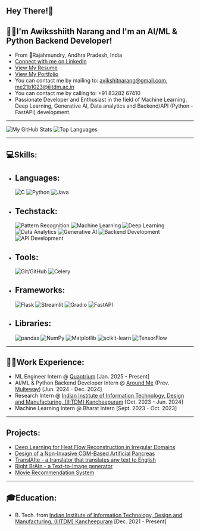 ## Hey There!👋
## :raising_hand_man:I'm Awiksshiith Narang and I'm an AI/ML & Python Backend Developer!
- From :round_pushpin:Rajahmundry, Andhra Pradesh, India
- [Connect with me on LinkedIn](https://www.linkedin.com/in/awiksshiith-narang)
- [View My Resume](https://drive.google.com/file/d/1JsJTgQeOQVsasoktbvbSh2R4fsCW9wQW/view)
- [View My Portfolio](https://bento.me/awiksshiith-narang)
- You can contact me by mailing to: [avikshitnarang@gmail.com](avikshitnarang@gmail.com), [me21b1023@iiitdm.ac.in](me21b1023@iiitdm.ac.in)
- You can contact me by calling to: +91 83282 67410
- Passionate Developer and Enthusiast in the field of Machine Learning, Deep Learning, Generative AI, Data analytics and Backend/API (Python - FastAPI) development.

---
![My GitHub Stats](https://github-readme-stats.vercel.app/api?username=CodeAlchemyML&show_icons=true&theme=radical&include_all_commits=true)
![Top Languages](https://github-readme-stats.vercel.app/api/top-langs/?username=CodeAlchemyML&layout=compact&theme=radical)

---
## :computer:Skills:
- ## Languages:
  ![C](https://img.shields.io/badge/-C-00599C?style=flat-square&logo=c&logoColor=white) ![Python](https://img.shields.io/badge/-Python-3776AB?style=flat-square&logo=python&logoColor=white) ![Java](https://img.shields.io/badge/-Java-007396?style=flat-square&logo=java&logoColor=white)
- ## Techstack:
  ![Pattern Recognition](https://img.shields.io/badge/Pattern%20Recognition-10217D) ![Machine Learning](https://img.shields.io/badge/-Machine%20Learning-10217D?style=flat-square&logo=deeplearning.ai&logoColor=white) ![Deep Learning](https://img.shields.io/badge/-Deep%20Learning-FF6F00?style=flat-square&logo=python&logoColor=white) ![Data Analytics](https://img.shields.io/badge/-Data%20Analytics-2C2D72?style=flat-square&logo=apache-spark&logoColor=white) ![Generative AI](https://img.shields.io/badge/-Generative%20AI-0769AD?style=flat-square&logo=openai&logoColor=white) ![Backend Development](https://img.shields.io/badge/-Backend%20Development-FF4B4B?style=flat-square&logo-server) ![API Development](https://img.shields.io/badge/-API%20Development-009688)
- ## Tools:
  ![Git/GitHub](https://img.shields.io/badge/GitHub-181717?style=flat&logo=github&logoColor=white) ![Celery](https://img.shields.io/badge/Celery-37814A?style=flat&logo=celery&logoColor=white)
- ## Frameworks:
  ![Flask](https://img.shields.io/badge/-Flask-000000?style=flat-square&logo=flask&logoColor=white) ![Streamlit](https://img.shields.io/badge/-Streamlit-FF4B4B?style=flat-square&logo=streamlit&logoColor=white) ![Gradio](https://img.shields.io/badge/-Gradio-FF7F50?style=flat-square&logo=gradio) ![FastAPI](https://img.shields.io/badge/-FastAPI-009688?style=flat-square&logo=fastapi&logoColor=white)
- ## Libraries:
  ![pandas](https://img.shields.io/badge/-Pandas-150458?style=flat-square&logo=pandas) ![NumPy](https://img.shields.io/badge/-NumPy-013243?style=flat-square&logo=numpy) ![Matplotlib](https://img.shields.io/badge/-Matplotlib-FF6F00?style=flat-square&logo=matplotlib) ![scikit-learn](https://img.shields.io/badge/-Scikit%20Learn-009688?style=flat-square&logo=scikit-learn) ![TensorFlow](https://img.shields.io/badge/-TensorFlow-FFFFFF?style=flat-square&logo=tensorflow)

---
## :man_technologist:Work Experience:
- ML Engineer Intern @ [Quantrium](https://www.linkedin.com/company/quantrium-ai/) [Jan. 2025 - Present]
- AI/ML & Python Backend Developer Intern @ [Around Me](https://www.linkedin.com/company/around-me-app/) (Prev. [Multeway](https://www.linkedin.com/company/98325458/?lipi=urn%3Ali%3Apage%3Ad_flagship3_profile_view_base%3Bb%2BRAc7uHSM6bkTRF65joZw%3D%3D)) [Jun. 2024 - Dec. 2024]
- Research Intern @ [Indian Institute of Information Technology, Design and Manufacturing, (IIITDM) Kancheepuram](https://sites.google.com/view/shubhankar-iiitdm/research-works/research-group) [Oct. 2023 - Jun. 2024]
- Machine Learning Intern @ Bharat Intern [Sept. 2023 - Oct. 2023]

---
## Projects:
- [Deep Learning for Heat Flow Reconstruction in Irregular Domains](https://www.linkedin.com/in/awiksshiith-narang/details/projects/)
- [Design of a Non-Invasive CGM-Based Artificial Pancreas](https://www.linkedin.com/in/awiksshiith-narang/details/projects/)
- [TranslAIte - a translator that translates any text to English](https://github.com/CodeAlchemyML/TranslAIte)
- [Right BrAIn - a Text-to-Image generator](https://github.com/CodeAlchemyML/Right-BrAIn)
- [Movie Recommendation System](https://github.com/CodeAlchemyML/recommendation_system)

---
## :mortar_board:Education:
- B. Tech. from [Indian Institute of Information Technology, Design and Manufacturing, (IIITDM) Kancheepuram](https://www.iiitdm.ac.in/) [Dec. 2021 - Present]
